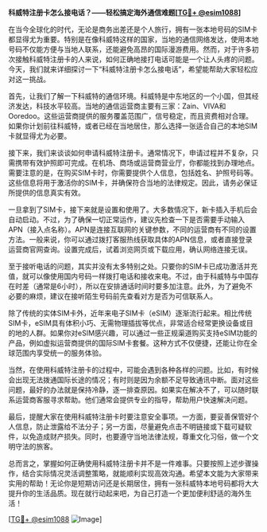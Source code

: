 **科威特注册卡怎么接电话？——轻松搞定海外通信难题[[TG💪+ @esim1088](https://t.me/s/esim1088)]**

在当今全球化的时代，无论是商务出差还是个人旅行，拥有一张本地号码的SIM卡都显得尤为重要。特别是在像科威特这样的国家，当地的通信网络发达，使用本地号码不仅能方便与当地人联系，还能避免高昂的国际漫游费用。然而，对于许多初次接触科威特注册卡的人来说，如何正确地接打电话可能是一个让人头疼的问题。今天，我们就来详细探讨一下“科威特注册卡怎么接电话”，希望能帮助大家轻松应对这一挑战。

首先，让我们了解一下科威特的通信环境。科威特是中东地区的一个小国，但其经济发达，科技水平较高。当地的通信运营商主要有三家：Zain、VIVA和Ooredoo。这些运营商提供的服务覆盖范围广，信号稳定，而且资费相对合理。如果你计划前往科威特，或者已经在当地居住，那么选择一张适合自己的本地SIM卡就显得尤为必要。

接下来，我们来谈谈如何申请科威特注册卡。通常情况下，申请过程并不复杂，只需携带有效护照即可完成。在机场、商场或运营商营业厅，你都能找到办理地点。需要注意的是，在购买SIM卡时，你需要提供个人信息，包括姓名、护照号码等。这些信息将用于激活你的SIM卡，并确保符合当地的法律规定。因此，请务必保证所提供的信息真实有效。

一旦拿到了SIM卡，接下来就是设置和使用了。大多数情况下，新卡插入手机后会自动启动。不过，为了确保一切正常运作，建议先检查一下是否需要手动输入APN（接入点名称）。APN是连接互联网的关键参数，不同的运营商有不同的设置方法。一般来说，你可以通过拨打客服热线获取具体的APN信息，或者直接登录运营商官网查询。设置完成后，试着浏览网页或下载应用，确认网络连接无误。

至于接听电话的问题，其实并没有太多特别之处。只要你的SIM卡已成功激活并充值，就可以像使用国内号码一样拨打电话和接收来电。不过，由于科威特与中国存在时差（通常是6小时），所以在安排通话时间时要多加注意。此外，为了避免不必要的麻烦，建议在接听陌生号码前先查看对方是否为可信联系人。

除了传统的实体SIM卡外，近年来电子SIM卡（eSIM）逐渐流行起来。相比传统SIM卡，eSIM具有体积小巧、无需物理插拔等优点，非常适合经常更换设备或目的地的人群。如果你对eSIM感兴趣，可以通过一些正规渠道购买支持eSIM功能的产品，例如虚拟运营商提供的国际SIM卡套餐。这种方式不仅便捷，还能让你在全球范围内享受统一的服务体验。

当然，在使用科威特注册卡的过程中，可能会遇到各种各样的问题。比如，有时候会出现无法拨通国际长途的情况；有时则是因为余额不足导致通讯中断。面对这些问题，最好的办法就是保持冷静，逐一排查原因。如果实在解决不了，可以随时联系运营商客服寻求帮助。他们通常会提供专业的指导，帮助用户快速解决问题。

最后，提醒大家在使用科威特注册卡时要注意安全事项。一方面，要妥善保管好个人信息，防止泄露给不法分子；另一方面，尽量避免点击不明链接或下载可疑软件，以免造成财产损失。同时，也要遵守当地法律法规，尊重文化习俗，做一个文明守法的旅客。

总而言之，掌握如何正确使用科威特注册卡并不是一件难事。只要按照上述步骤操作，结合实际情况灵活调整策略，就能顺利实现高效沟通。希望本文能为大家带来实用的帮助！无论你是短期访问还是长期居住，拥有一张科威特本地号码都将大大提升你的生活品质。现在就行动起来吧，为自己打造一个更加便利舒适的海外生活！

[[TG💪+ @esim1088](https://t.me/s/esim1088) ![Image](https://i.postimg.cc/4NQfJmqS/Snipaste-2025-05-13-00-14-12.png)]
